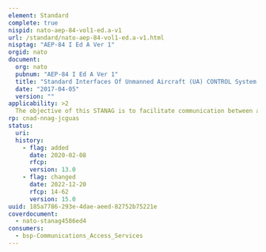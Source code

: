 ```yaml
---
element: Standard
complete: true
nispid: nato-aep-84-vol1-ed.a-v1
url: /standard/nato-aep-84-vol1-ed.a-v1.html
nisptag: "AEP-84 I Ed A Ver 1"
orgid: nato
document:
  org: nato
  pubnum: "AEP-84 I Ed A Ver 1"
  title: "Standard Interfaces Of Unmanned Aircraft (UA) CONTROL System (UCS) for NATO UA Interoperability - Interface Control Document"
  date: "2017-04-05"
  version: ""
applicability: >2
  The objective of this STANAG is to facilitate communication between a UCS and different UAVs and their payloads as well as multiple C4I users. The implementation of the standard UCS architecture and the interfaces will also ease the system integration process of subsystems from different sources. This standardization will allow the continued utilisation and the integration of legacy systems. This STANAG is under the control of the NATO Naval Armaments Group (NNAG).
rp: cnad-nnag-jcguas
status:
  uri: 
  history: 
    - flag: added
      date: 2020-02-08
      rfcp: 
      version: 13.0
    - flag: changed
      date: 2022-12-20
      rfcp: 14-62
      version: 15.0
uuid: 185a7786-293e-4dae-aeed-82752b75221e
coverdocument:
  - nato-stanag4586ed4
consumers:
  - bsp-Communications_Access_Services
---
```

